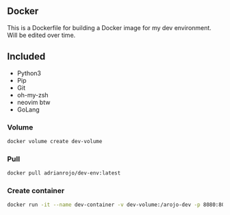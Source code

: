 ## Docker ##

This is a Dockerfile for building a Docker image for my dev environment. Will be edited over time.

## Included ##
- Python3
- Pip
- Git
- oh-my-zsh
- neovim btw
- GoLang

### Volume ###

```bash
docker volume create dev-volume
```

### Pull ###

```bash
docker pull adrianrojo/dev-env:latest
```

### Create container ###
<!-- This opens ports 8080, 22, 443, and 80 for the container, and mounts the volume to the container -->
```bash
docker run -it --name dev-container -v dev-volume:/arojo-dev -p 8080:8080 -p 22:22 -p 443:443 -p 80:80 adrianrojo/dev-env:v1.2
```

